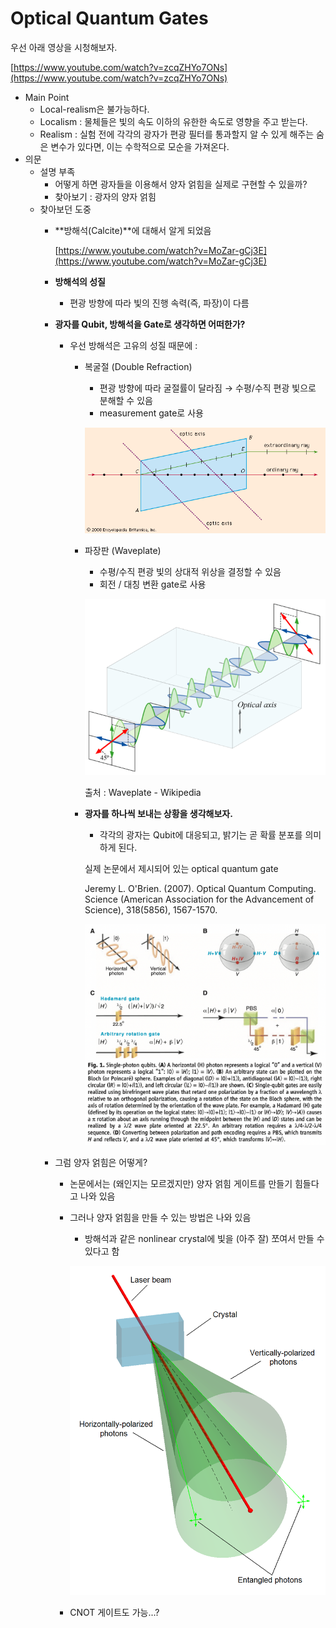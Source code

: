 # Optical Quantum Gates

우선 아래 영상을 시청해보자.

[https://www.youtube.com/watch?v=zcqZHYo7ONs](https://www.youtube.com/watch?v=zcqZHYo7ONs)

- Main Point
    - Local-realism은 불가능하다.
    - Localism : 물체들은 빛의 속도 이하의 유한한 속도로 영향을 주고 받는다.
    - Realism : 실험 전에 각각의 광자가 편광 필터를 통과할지 알 수 있게 해주는 숨은 변수가 있다면,
    이는 수학적으로 모순을 가져온다.
- 의문
    - 설명 부족
        - 어떻게 하면 광자들을 이용해서 양자 얽힘을 실제로 구현할 수 있을까?
        - 찾아보기 : 광자의 양자 얽힘
    - 찾아보던 도중
        - **방해석(Calcite)**에 대해서 알게 되었음
            
            [https://www.youtube.com/watch?v=MoZar-gCj3E](https://www.youtube.com/watch?v=MoZar-gCj3E)
            
        - **방해석의 성질**
            - 편광 방향에 따라 빛의 진행 속력(즉, 파장)이 다름
        - **광자를 Qubit, 방해석을 Gate로 생각하면 어떠한가?**
            - 우선 방해석은 고유의 성질 때문에 :
                - 복굴절 (Double Refraction)
                    - 편광 방향에 따라 굴절률이 달라짐 → 수평/수직 편광 빛으로 분해할 수 있음
                    - measurement gate로 사용
                    
                    ![](Optical%20Quantum%20Gates%20b3b5ca31f2934467881da06be1ef0b9b/Untitled.png)
                    
                - 파장판 (Waveplate)
                    - 수평/수직 편광 빛의 상대적 위상을 결정할 수 있음
                    - 회전 / 대칭 변환 gate로 사용
                    
                    ![출처 : Waveplate - Wikipedia](Optical%20Quantum%20Gates%20b3b5ca31f2934467881da06be1ef0b9b/Untitled%201.png)
                    
                    출처 : Waveplate - Wikipedia
                    
                - **광자를 하나씩 보내는 상황을 생각해보자.**
                    - 각각의 광자는 Qubit에 대응되고, 밝기는 곧 확률 분포를 의미하게 된다.
                    
                    실제 논문에서 제시되어 있는 optical quantum gate
                    
                    Jeremy L. O'Brien. (2007). Optical Quantum Computing. Science (American Association for the Advancement of Science), 318(5856), 1567-1570.
                    
                    ![](Optical%20Quantum%20Gates%20b3b5ca31f2934467881da06be1ef0b9b/Untitled%202.png)
                    
        - 그럼 양자 얽힘은 어떻게?
            - 논문에서는 (왜인지는 모르겠지만) 양자 얽힘 게이트를 만들기 힘들다고 나와 있음
            - 그러나 양자 얽힘을 만들 수 있는 방법은 나와 있음
                - 방해석과 같은 nonlinear crystal에 빛을 (아주 잘) 쪼여서 만들 수 있다고 함
                
                ![](Optical%20Quantum%20Gates%20b3b5ca31f2934467881da06be1ef0b9b/Untitled%203.png)
                
            - CNOT 게이트도 가능...?